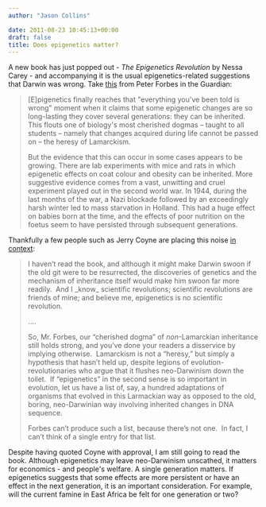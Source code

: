 ```yaml
---
author: "Jason Collins"

date: 2011-08-23 10:45:13+00:00
draft: false
title: Does epigenetics matter?
---
```


A new book has just popped out - *The Epigenetics Revolution* by Nessa Carey - and accompanying it is the usual epigenetics-related suggestions that Darwin was wrong. Take [this](http://www.guardian.co.uk/books/2011/aug/19/epigenetics-revolution-nessa-carey-review) from Peter Forbes in the Guardian:


<blockquote>[E]pigenetics finally reaches that "everything you've been told is wrong" moment when it claims that some epigenetic changes are so long-lasting they cover several generations: they can be inherited. This flouts one of biology's most cherished dogmas – taught to all students – namely that changes acquired during life cannot be passed on – the heresy of Lamarckism.

But the evidence that this can occur in some cases appears to be growing. There are lab experiments with mice and rats in which epigenetic effects on coat colour and obesity can be inherited. More suggestive evidence comes from a vast, unwitting and cruel experiment played out in the second world war. In 1944, during the last months of the war, a Nazi blockade followed by an exceedingly harsh winter led to mass starvation in Holland. This had a huge effect on babies born at the time, and the effects of poor nutrition on the foetus seem to have persisted through subsequent generations.</blockquote>


Thankfully a few people such as Jerry Coyne are placing this noise [in context](http://whyevolutionistrue.wordpress.com/2011/08/21/is-epigenetics-a-revolution-in-evolution/):


<blockquote>I haven’t read the book, and although it might make Darwin swoon if the old git were to be resurrected, the discoveries of genetics and the mechanism of inheritance itself would make him swoon far more readily.  And I _know_ scientific revolutions; scientific revolutions are friends of mine; and believe me, epigenetics is no scientific revolution.

....

So, Mr. Forbes, our “cherished dogma” of _non_-Lamarckian inheritance still holds strong, and you’ve done your readers a disservice by implying otherwise.  Lamarckism is not a “heresy,” but simply a hypothesis that hasn’t held up, despite legions of evolution-revolutionaries who argue that it flushes neo-Darwinism down the toilet.  If “epigenetics” in the second sense is so important in evolution, let us have a list of, say, a hundred adaptations of organisms that evolved in this Larmackian way as opposed to the old, boring, neo-Darwinian way involving inherited changes in DNA sequence.

Forbes can’t produce such a list, because there’s not one.  In fact, I can’t think of a single entry for that list.</blockquote>


Despite having quoted Coyne with approval, I am still going to read the book. Although epigenetics may leave neo-Darwinism unscathed, it matters for economics - and people's welfare. A single generation matters. If epigenetics suggests that some effects are more persistent or have an effect in the next generation, it is an important consideration. For example, will the current famine in East Africa be felt for one generation or two?